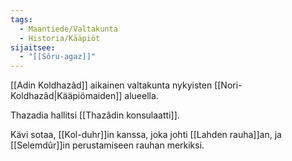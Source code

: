 ```yaml
---
tags:
  - Maantiede/Valtakunta
  - Historia/Kääpiöt
sijaitsee:
  - "[[Sôru-agaz]]"
---
```

[[Adin Koldhazâd]] aikainen valtakunta nykyisten [[Nori-Koldhazâd|Kääpiömaiden]] alueella.

Thazadia hallitsi [[Thazâdin konsulaatti]].

Kävi sotaa, [[Kol-duhr]]in kanssa, joka johti [[Lahden rauha]]an, ja [[Selemdûr]]in perustamiseen rauhan merkiksi.

